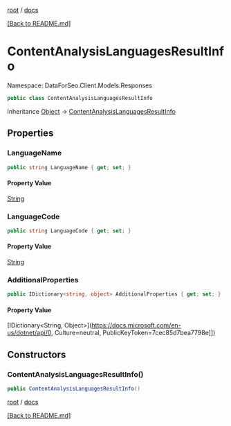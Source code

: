 [root](./../ "root") / [docs](./ "docs")

[[Back to README.md]](./../README.md "[Back to README.md]")

# ContentAnalysisLanguagesResultInfo

Namespace: DataForSeo.Client.Models.Responses

```csharp
public class ContentAnalysisLanguagesResultInfo
```

Inheritance [Object](https://docs.microsoft.com/en-us/dotnet/api/Object) → [ContentAnalysisLanguagesResultInfo](./ContentAnalysisLanguagesResultInfo.md)

## Properties

### **LanguageName**

```csharp
public string LanguageName { get; set; }
```

#### Property Value

[String](https://docs.microsoft.com/en-us/dotnet/api/String)<br>

### **LanguageCode**

```csharp
public string LanguageCode { get; set; }
```

#### Property Value

[String](https://docs.microsoft.com/en-us/dotnet/api/String)<br>

### **AdditionalProperties**

```csharp
public IDictionary<string, object> AdditionalProperties { get; set; }
```

#### Property Value

[IDictionary&lt;String, Object&gt;](https://docs.microsoft.com/en-us/dotnet/api/0, Culture=neutral, PublicKeyToken=7cec85d7bea7798e]])<br>

## Constructors

### **ContentAnalysisLanguagesResultInfo()**

```csharp
public ContentAnalysisLanguagesResultInfo()
```

[root](./../ "root") / [docs](./ "docs")

[[Back to README.md]](./../README.md "[Back to README.md]")